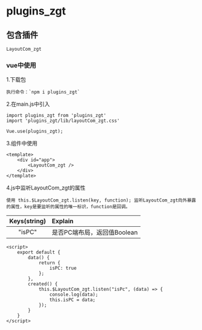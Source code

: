 # plugins_zgt

## 包含插件

    LayoutCom_zgt

### vue中使用

1.下载包

    执行命令：`npm i plugins_zgt`

2.在main.js中引入

    import plugins_zgt from 'plugins_zgt'
    import 'plugins_zgt/lib/layoutCom_zgt.css'

    Vue.use(plugins_zgt);

3.组件中使用

    <template>
        <div id="app">
            <LayoutCom_zgt />
        </div>
    </template>

4.js中监听LayoutCom_zgt的属性

    使用 this.$LayoutCom_zgt.listen(key, function); 监听LayoutCom_zgt向外暴露的属性，key是要监听的属性的唯一标识，function是回调。

| Keys(string)        | Explain                     |
| :--------:          | :-----                      |
| "isPC"              | 是否PC端布局，返回值Boolean   |

    <script>
        export default {
            data() {
                return {
                    isPC: true
                };
            },
            created() {
                this.$LayoutCom_zgt.listen("isPc", (data) => {
                    console.log(data);
                    this.isPC = data;
                });
            }
        }
    </script>
